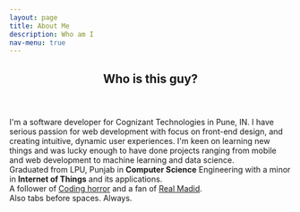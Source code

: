 ```yaml
---
layout: page
title: About Me
description: Who am I
nav-menu: true
---
```


<!-- Main -->
<div id="main" class="alt">

<!-- One -->
<section id="one">
	<div class="inner">
		<header class="major">
			<h1>Who is this guy?</h1>
		</header>

<!-- Content -->
<p>I'm a software developer for Cognizant Technologies in Pune, IN.
I have serious passion for web development with focus on front-end design, and creating intuitive, dynamic user experiences. I'm keen on learning new things and was lucky enough to have done projects ranging from mobile and web development to machine learning and data science.  <br />
	Graduated from LPU, Punjab in <b>Computer Science</b> Engineering with a minor in <b>Internet of Things</b> and its applications. <br />
	A follower of <a href="https://blog.codinghorror.com/">Coding horror</a> and a fan of <a href="https://en.wikipedia.org/wiki/Real_Madrid_CF">Real Madid</a>. <br/>	
	Also tabs before spaces. Always.
</p>


</div>

</section>

</div>
